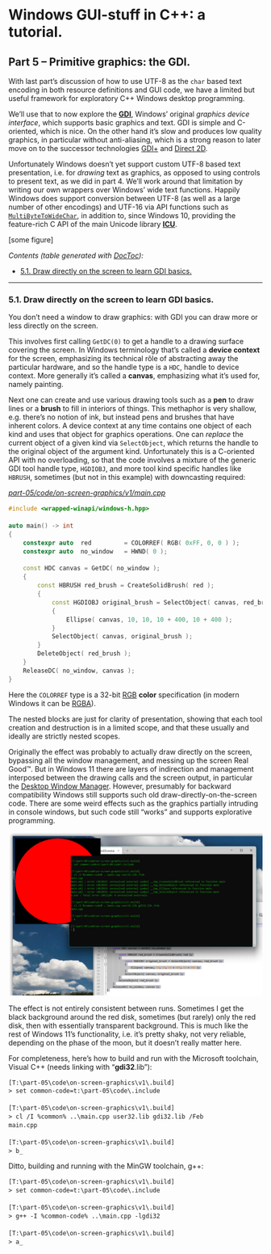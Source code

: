 # Windows GUI-stuff in C++: a tutorial.

## Part 5 – Primitive graphics: the GDI.

With last part’s discussion of how to use UTF-8 as the `char` based text encoding in both resource definitions and GUI code, we have a limited but useful framework for exploratory C++ Windows desktop programming.

We’ll use that to now explore the [**GDI**](https://en.wikipedia.org/wiki/Graphics_Device_Interface), Windows’ original *graphics device interface*, which supports basic graphics and text. GDI is simple and C-oriented, which is nice. On the other hand it’s slow and produces low quality graphics, in particular without anti-aliasing, which is a strong reason to later move on to the successor technologies [GDI+](https://en.wikipedia.org/wiki/Graphics_Device_Interface#Windows_XP) and [Direct 2D](https://en.wikipedia.org/wiki/Direct2D).

Unfortunately Windows doesn’t yet support custom UTF-8 based text presentation, i.e. for *drawing* text as graphics, as opposed to using controls to present text, as we did in part 4. We’ll work around that limitation by writing our own wrappers over Windows’ wide text functions. Happily Windows does support conversion between UTF-8 (as well as a large number of other encodings) and UTF-16 via API functions such as [`MultiByteToWideChar`](https://docs.microsoft.com/en-us/windows/win32/api/stringapiset/nf-stringapiset-multibytetowidechar), in addition to, since Windows 10, providing the feature-rich C API of the main Unicode library [**ICU**](https://docs.microsoft.com/en-us/windows/win32/intl/international-components-for-unicode--icu-).


[some figure]

<!-- START doctoc generated TOC please keep comment here to allow auto update -->
<!-- DON'T EDIT THIS SECTION, INSTEAD RE-RUN doctoc TO UPDATE -->
*Contents (table generated with [DocToc](https://github.com/thlorenz/doctoc)):*

- [5.1. Draw directly on the screen to learn GDI basics.](#51-draw-directly-on-the-screen-to-learn-gdi-basics)

<!-- END doctoc generated TOC please keep comment here to allow auto update -->


---
### 5.1. Draw directly on the screen to learn GDI basics.

You don’t need a window to draw graphics: with GDI you can draw more or less directly on the screen.

This involves first calling `GetDC(0)` to get a handle to a drawing surface covering the screen. In Windows terminology that’s called a **device context** for the screen, emphasizing its technical rôle of abstracting away the particular hardware, and so the handle type is a `HDC`, handle to device context. More generally it’s called a **canvas**, emphasizing what it’s used for, namely painting.

Next one can create and use various drawing tools such as a **pen** to draw lines or a **brush** to fill in interiors of things. This methaphor is very shallow, e.g. there’s no notion of ink, but instead pens and brushes that have inherent colors. A device context at any time contains one object of each kind and uses that object for graphics operations. One can *replace* the current object of a given kind via `SelectObject`, which returns the handle to the original object of the argument kind. Unfortunately this is a C-oriented API with no overloading, so that the code involves a mixture of the generic GDI tool handle type, `HGDIOBJ`, and more tool kind specific handles like `HBRUSH`, sometimes (but not in this example) with downcasting required:

[*part-05/code/on-screen-graphics/v1/main.cpp*](part-05/code/on-screen-graphics/v1/main.cpp)
~~~cpp
#include <wrapped-winapi/windows-h.hpp>

auto main() -> int
{
    constexpr auto  red         = COLORREF( RGB( 0xFF, 0, 0 ) );
    constexpr auto  no_window   = HWND( 0 );
    
    const HDC canvas = GetDC( no_window );
    {
        const HBRUSH red_brush = CreateSolidBrush( red );
        {
            const HGDIOBJ original_brush = SelectObject( canvas, red_brush );
            {
                Ellipse( canvas, 10, 10, 10 + 400, 10 + 400 );
            }
            SelectObject( canvas, original_brush );
        }
        DeleteObject( red_brush );
    }
    ReleaseDC( no_window, canvas );
}
~~~

Here the `COLORREF` type is a 32-bit [RGB](https://en.wikipedia.org/wiki/RGB_color_model) **color** specification (in modern Windows it can be [RGBA](https://en.wikipedia.org/wiki/RGBA_color_model)).

The nested blocks are just for clarity of presentation, showing that each tool creation and destruction is in a limited scope, and that these usually and ideally are strictly nested scopes.

Originally the effect was probably to actually draw directly on the screen, bypassing all the window management, and messing up the screen Real Good&trade;. But in Windows 11 there are layers of indirection and management interposed between the drawing calls and the screen output, in particular the [Desktop Window Manager](https://docs.microsoft.com/en-us/windows/win32/dwm/dwm-overview). However, presumably for backward compatibility Windows still supports such old draw-directly-on-the-screen code. There are some weird effects such as the graphics partially intruding in console windows, but such code still “works” and supports explorative programming.

![A filled ellips drawn directly on the screen](part-05/images/sshot-1.graphics-on-screen.png)

The effect is not entirely consistent between runs. Sometimes I get the black background around the red disk, sometimes (but rarely) only the red disk, then with essentially transparent background. This is much like the rest of Windows 11’s functionality, i.e. it’s pretty shaky, not very reliable, depending on the phase of the moon, but it doesn’t really matter here.

For completeness, here’s how to build and run with the Microsoft toolchain, Visual C++ (needs linking with “**gdi32**.lib”):

~~~txt
[T:\part-05\code\on-screen-graphics\v1\.build]
> set common-code=t:\part-05\code\.include

[T:\part-05\code\on-screen-graphics\v1\.build]
> cl /I %common% ..\main.cpp user32.lib gdi32.lib /Feb
main.cpp

[T:\part-05\code\on-screen-graphics\v1\.build]
> b_
~~~

Ditto, building and running with the MinGW toolchain, g++:

~~~txt
[T:\part-05\code\on-screen-graphics\v1\.build]
> set common-code=t:\part-05\code\.include

[T:\part-05\code\on-screen-graphics\v1\.build]
> g++ -I %common-code% ..\main.cpp -lgdi32

[T:\part-05\code\on-screen-graphics\v1\.build]
> a_
~~~
